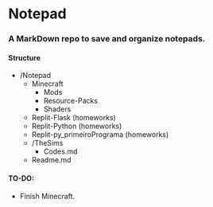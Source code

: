 # Notepad

### A MarkDown repo to save and organize notepads.

#### Structure

- /Notepad
  - Minecraft
    - Mods
    - Resource-Packs
    - Shaders
  - Replit-Flask (homeworks)
  - Replit-Python (homeworks)
  - Replit-py_primeiroPrograma (homeworks)
  - /TheSims
    - Codes.md
  - Readme.md

#### TO-DO:

- Finish Minecraft.
